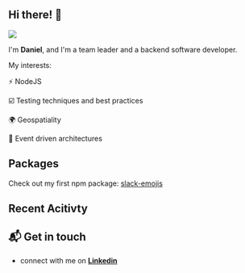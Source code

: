 ## Hi there! 👋

<p>
  <img src="https://github-readme-stats.vercel.app/api?username=syncush&theme=tokyonight">
</p>

I'm **Daniel**, and I'm a team leader and a backend software developer.

My interests:

⚡ NodeJS

☑️ Testing techniques and best practices

🌍 Geospatiality

🧠 Event driven architectures

## Packages
Check out my first npm package: [slack-emojis](https://www.npmjs.com/package/slack-emojis)

## Recent Acitivty
<!--START_SECTION:activity-->

## 📬 Get in touch

* connect with me on [**Linkedin**](https://www.linkedin.com/in/daniel-hermon-927372144/)
